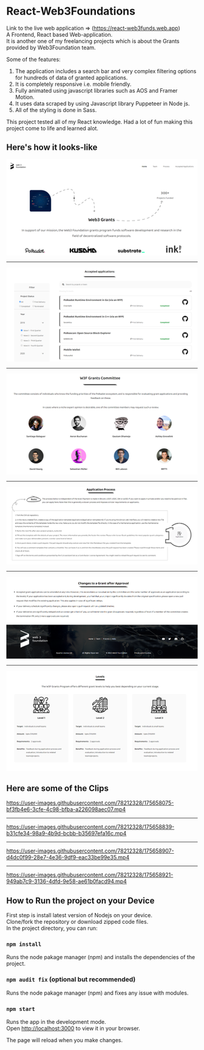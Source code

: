 # React-Web3Foundations

Link to the live web application => (https://react-web3funds.web.app) \
A Frontend, React based Web-application.\
It is another one of my freelancing projects which is about the Grants provided by Web3Foundation team.

Some of the features:
1. The application includes a search bar and very complex filtering options for hundreds of data of granted applications.
2. It is completely responsive i.e. mobile friendly.
3. Fully animated using javascript libraries such as AOS and Framer Motion.
4. It uses data scraped by using Javascript library Puppeteer in Node js.
5. All of the styling is done in Sass.

This project tested all of my React knowledge. Had a lot of fun making this project come to life and learned alot.

## Here's how it looks-like

<img src='Preview/image-1.png' />
<hr/>
<img src='Preview/image-2.png' />
<hr/>
<img src='Preview/image-3.png' />
<hr/>
<img src='Preview/image-4.png' />
<hr/>
<img src='Preview/image-5.png' />
<hr/>
<img src='Preview/image-6.png' />

## Here are some of the Clips

https://user-images.githubusercontent.com/78212328/175658075-bf3fb4e6-3cfe-4c98-bfba-a226098aec07.mp4

<hr/>

https://user-images.githubusercontent.com/78212328/175658839-b31cfe34-98a9-4b9d-bcbb-b35697efa16c.mp4

<hr/>

https://user-images.githubusercontent.com/78212328/175658907-d4dc0f99-28e7-4e36-9df9-eac33be99e35.mp4

<hr/>

https://user-images.githubusercontent.com/78212328/175658921-949ab7c9-3136-4dfd-9e58-ae61b0facd94.mp4

## How to Run the project on your Device

First step is install latest version of Nodejs on your device.\
Clone/fork the repository or download zipped code files.\
In the project directory, you can run:

### `npm install`

Runs the node pakage manager (npm) and installs the dependencies of the project.

### `npm audit fix` (optional but recommended)

Runs the node pakage manager (npm) and fixes any issue with modules.

### `npm start`

Runs the app in the development mode.\
Open [http://localhost:3000](http://localhost:3000) to view it in your browser.

The page will reload when you make changes.
